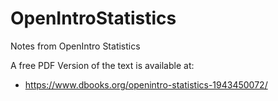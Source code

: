 # OpenIntroStatistics
Notes from OpenIntro Statistics

A free PDF Version of the text is available at:
- https://www.dbooks.org/openintro-statistics-1943450072/
